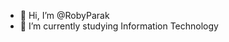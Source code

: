 - 👋 Hi, I’m @RobyParak
- 🌱 I’m currently studying Information Technology

<!---
RobyParak/RobyParak is a ✨ special ✨ repository because its `README.md` (this file) appears on your GitHub profile.
You can click the Preview link to take a look at your changes.
--->

